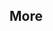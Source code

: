 <div id="title">

## More
</div>

<div id="body">

<include src="testingUseCases/container-inParent-asPanel.md" boilerplate />

</div>